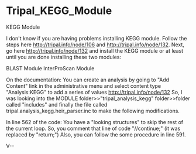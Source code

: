 # Tripal_KEGG_Module
KEGG Module

I don't know if you are having problems installing KEGG module. 
Follow the steps here http://tripal.info/node/106 and http://tripal.info/node/132.
Next, go here http://tripal.info/node/132 and install the KEGG module or at least until you are done installing these two modules:

BLAST Module
InterProScan Module

On the documentation: You can create an analysis by going to "Add Content" link in the administrative menu and select content type
"Analysis:KEGG" to add a series of values http://tripal.info/node/132
So, I was looking into the MODULE folder>>"tripal_analysis_kegg" folder>>folder called "includes" and finally the file called 
tripal.analysis_kegg.heir_parser.inc to make the following modifications.

In line 562 of the code: You have a "looking structures" to skip the rest of the current loop. So, you comment that line of code
"//continue;" (it was replaced by "return;") Also, you can follow the some procedure in line 591.

V--
